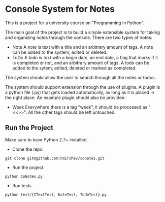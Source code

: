 # Console System for Notes

This is a project for a university course on "Programming in Python".

The main goal of the project is to build a simple extensible system for taking and organizing notes through the console. There are two types of notes:
- Note
A note is text with a title and an arbitrary amount of tags. A note can be added to the system, edited or deleted.
- ToDo
A todo is text with a begin date, an end date, a flag that marks if it is completed or not, and an arbitrary amount of tags. A todo can be added to the sytem, edited, deleted or marked as completed.

The system should allow the user to search through all the notes or todos. 

The system should support extension through the use of plugins. A plugin is a python file (.py) that gets loaded automatically, as long as it is placed in the right place. An example plugin should also be provided:
- Week
Everywhere there is a tag "week", it should be processed as "<<<week>>>". All the other tags should be left untouched. 

## Run the Project

Make sure to have Python 2.7+ installed.

* Clone the repo
```shell
git clone git@github.com:hmirchev/conotes.git
```

* Run the project
```shell
python CoNotes.py
```

* Run tests
```shell
python test/{ITextTest, NoteTest, TodoTest}.py
```

